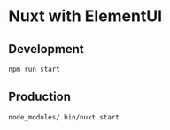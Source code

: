 # Nuxt with ElementUI

## Development

```sh
npm run start
```

## Production

```sh
node_modules/.bin/nuxt start
```